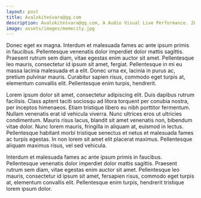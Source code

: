 ```yaml
---
layout: post
title: Avalokiteśvara@qq.com
description: Avalokiteśvara@qq.com, A Audio Visual Live Performance. 2015
image: assets/images/memecity.jpg
---
```


Donec eget ex magna. Interdum et malesuada fames ac ante ipsum primis in faucibus. Pellentesque venenatis dolor imperdiet dolor mattis sagittis. 
Praesent rutrum sem diam, vitae egestas enim auctor sit amet. Pellentesque leo mauris, consectetur id ipsum sit amet, fergiat. 
Pellentesque in mi eu massa lacinia malesuada et a elit. Donec urna ex, lacinia in purus ac, pretium pulvinar mauris. 
Curabitur sapien risus, commodo eget turpis at, elementum convallis elit. Pellentesque enim turpis, hendrerit.

Lorem ipsum dolor sit amet, consectetur adipiscing elit. Duis dapibus rutrum facilisis. 
Class aptent taciti sociosqu ad litora torquent per conubia nostra, per inceptos himenaeos. Etiam tristique libero eu nibh porttitor fermentum. 
Nullam venenatis erat id vehicula viverra. Nunc ultrices eros ut ultricies condimentum. 
Mauris risus lacus, blandit sit amet venenatis non, bibendum vitae dolor. Nunc lorem mauris, fringilla in aliquam at, euismod in lectus. 
Pellentesque habitant morbi tristique senectus et netus et malesuada fames ac turpis egestas. In non lorem sit amet elit placerat maximus. 
Pellentesque aliquam maximus risus, vel sed vehicula.

Interdum et malesuada fames ac ante ipsum primis in faucibus. Pellentesque venenatis dolor imperdiet dolor mattis sagittis. 
Praesent rutrum sem diam, vitae egestas enim auctor sit amet. Pellentesque leo mauris, consectetur id ipsum sit amet, fersapien risus, commodo eget turpis at, elementum convallis elit. 
Pellentesque enim turpis, hendrerit tristique lorem ipsum dolor.

<div class="box alt">
	<div class="row 50% uniform">
		<div class="4u"><span class="image fit"><img src="http://7xrims.com1.z0.glb.clouddn.com/memecity01.jpg" alt="" /></span></div>
		<div class="4u"><span class="image fit"><img src="http://7xrims.com1.z0.glb.clouddn.com/memecity02.jpg" alt="" /></span></div>
		<div class="4u"><span class="image fit"><img src="http://7xrims.com1.z0.glb.clouddn.com/memecity03.jpg" alt="" /></span></div>
		<!-- Break -->
		<div class="4u"><span class="image fit"><img src="http://7xrims.com1.z0.glb.clouddn.com/memecity04.jpg" alt="" /></span></div>
		<div class="4u"><span class="image fit"><img src="http://7xrims.com1.z0.glb.clouddn.com/memecity05.jpg" alt="" /></span></div>
		<div class="4u"><span class="image fit"><img src="http://7xrims.com1.z0.glb.clouddn.com/memecity06.jpg" alt="" /></span></div>
		<!-- Break -->
		<div class="4u"><span class="image fit"><img src="http://7xrims.com1.z0.glb.clouddn.com/memecity07.jpg" alt="" /></span></div>
		<div class="4u"><span class="image fit"><img src="http://7xrims.com1.z0.glb.clouddn.com/memecity08.jpg" alt="" /></span></div>
		<div class="4u"><span class="image fit"><img src="http://7xrims.com1.z0.glb.clouddn.com/memecity09.jpg" alt="" /></span></div>
		<!-- Break -->
	</div>
</div>
